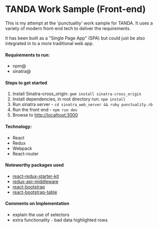 # TANDA Work Sample (Front-end) 

This is my attempt at the 'punctuality' work sample for TANDA. It uses a variety of modern front-end tech to deliver the requirements.

It has been built as a "Single Page App" (SPA) but could just be also integrated in to a more traditional web app.

#### Requirements to run:
* npm@
* sinatra@

#### Steps to get started
1. Install Sinatra-cross_origin: `gem install sinatra-cross_origin`
2. Install dependencies, in root directory run: `npm install`
3. Run sinatra server - `cd sinatra_web_server && ruby punctuality.rb`
4. Run the front end - `npm run dev`
5. Browse to [http://localhost:3000](http://localhost:3000)

#### Technology:
* React
* Redux
* Webpack
* React-router

#### Noteworthy packages used
* [react-redux-starter-kit](linkhere)
* [redux-api-middleware](linkhere)
* [react-bootstrap](linkhere)
* [react-bootstrap-table](linkhere)

#### Comments on Implementation
* explain the use of selectors
* extra functionality - bad data highlighted rows
